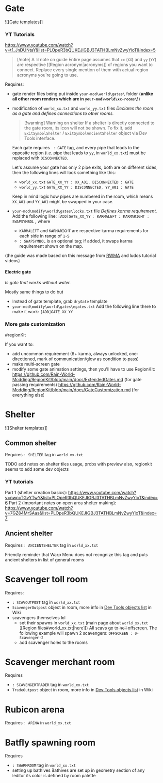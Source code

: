# Gate
![[Gate templates]]

### YT Tutorials
https://www.youtube.com/watch?v=t1_JnDUNtaY&list=PLOpeR3bQUKEJIGBJ3TATHBLmNvZwyYioT&index=5

> [!note] A lil note on guide
> Entire page assumes that `xx` (`XX`) and `yy` (`YY`) are respective [[Region acronym|acronyms]] of regions you want to connect. Replace every single mention of them with actual region acronyms you're going to use.

Requires:
- gate render files being put inside `your-mod\world\gates\` folder (**unlike all other room renders which are in `your-mod\world\xx-rooms\`!**)
- modification of `world_xx.txt` and `world_yy.txt` files
	*Declares the room as a gate and defines connections to other rooms.*
	> [!warning] Warning on shelter
	> If a shelter is directly connected to the gate room, its icon will not be shown.
	> To fix it, add `ExitSymbolShelter` / `ExitSymbolAncientShelter` object via Dev Tools interface.
	
	Each gate requires ` : GATE` tag, and every pipe that leads to the opposite region (i.e. pipe that leads to `yy`, in `world_xx.txt`) must be replaced with `DISCONNECTED.`
	
	Let's assume your gate has only 2 pipe exits, both are on different sides, then the following lines will look something like this:
	- `world_xx.txt`
	`GATE_XX_YY : XX_A01, DISCONNECTED : GATE`
	-  `world_yy.txt`
	`GATE_XX_YY : DISCONNECTED, YY_A01 : GATE`
	
	Keep in mind logic how pipes are numbered in the room, which means `XX_A01` and `YY_A01` might be swapped in your case.
- `your-mod\modify\world\gates\locks.txt` file
	*Defines karma requirement.*
	Add the following line:
	`[ADD]GATE_XX_YY : KARMALEFT : KARMARIGHT : SWAPSYMBOL` , where
	- `KARMALEFT` and `KARMARIGHT` are respective karma requirements for each side in range of `1-5`
	- `: SWAPSYMBOL` is an optional tag; if added, it swaps karma requirement shown on the map.

(the guide was made based on this message from [RWMA](https://discord.com/channels/1083481230839922688/1083485771949949019/1205579329413709876) and ludos tutorial videos)
#### Electric gate
*Is gate that works without water.*

Mostly same things to do but
- Instead of gate template, grab `dryGate` template
- `your-mod\modify\world\gates\egates.txt`
	Add the following line there to make it work:
	`[ADD]GATE_XX_YY`


### More gate customization
#regionKit

If you want to:
- add uncommon requirement (6+ karma, always unlocked, one-directioned, mark of communication/glow as condition to pass)
- make multi-screen gate
- modify some gate animation settings,
then you'll have to use RegionKit:
https://github.com/Rain-World-Modding/RegionKit/blob/main/docs/ExtendedGates.md (for gate passing requirements)
https://github.com/Rain-World-Modding/RegionKit/blob/main/docs/GateCustomization.md (for everything else)

# Shelter

![[Shelter templates]]
## Common shelter
Requires `: SHELTER` tag in `world_xx.txt`

TODO add notes on shelter tiles usage, probs with preview
also, regionkit seems to add some dev objects
### YT tutorials
Part 1 (shelter creation basics):
https://www.youtube.com/watch?v=nwpcTGyYTwY&list=PLOpeR3bQUKEJIGBJ3TATHBLmNvZwyYioT&index=6
Part 2 (important notes on open area shelter making):
https://www.youtube.com/watch?v=7GZ84MrSAas&list=PLOpeR3bQUKEJIGBJ3TATHBLmNvZwyYioT&index=7


## Ancient shelter
Requires `: ANCIENTSHELTER` tag in `world_xx.txt`

Friendly reminder that Warp Menu does not recognize this tag and puts ancient shelters in list of general rooms
# Scavenger toll room
Requires:
- `: SCAVOUTPOST` tag in `world_xx.txt`
- `ScavengerOutpost` object in room, more info in [Dev Tools objects list](https://rainworldmodding.miraheze.org/wiki/Dev_Tools#tabber-tabpanel-Objects-0) in Wiki
- scavengers themselves lol
	- set their spawns in `world_xx.txt` (main page about `world_xx.txt` [[Region files#world_xx.txt|here]])
		All scavs go to ~~hell~~ offscreen. The following example will spawn 2 scavengers:
		`OFFSCREEN : 0-Scavenger-2`
	- add scavenger holes to the rooms
# Scavenger merchant room
Requires
- `: SCAVENGERTRADER` tag in `world_xx.txt`
- `TradeOutpost` object in room, more info in [Dev Tools objects list](https://rainworldmodding.miraheze.org/wiki/Dev_Tools#tabber-tabpanel-Objects-0) in Wiki

# Rubicon arena
Requires `: ARENA` in `world_xx.txt`

# Batfly spawning room
Requires
- `: SWARMROOM` tag in `world_xx.txt`
- setting up bathives
	Bathives are set up in geometry section of any leditor
	its color is defined by room palette